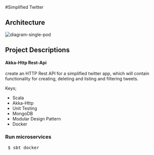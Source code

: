 #Simplified Twitter 
## Architecture
![diagram-single-pod](https://user-images.githubusercontent.com/45178489/168088052-0cc23e92-3d4f-4533-81a4-afae65815023.png)
## Project Descriptions
#### **Akka-Http Rest-Api**
create an HTTP Rest API for a simplified twitter app, which will contain functionality for creating, deleting and listing and filtering tweets.

Keys;
- Scala
- Akka-Http
- Unit Testing
- MongoDB 
- Modular Design Pattern
- Docker

### Run microservices

<pre> $ sbt docker </pre>